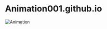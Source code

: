 # Animation001.github.io











![Animation](https://user-images.githubusercontent.com/58935531/85916414-41519380-b86e-11ea-9e6a-1b00b5afbd14.gif)

